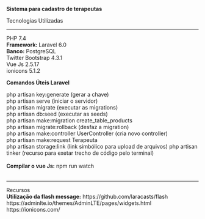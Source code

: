<strong>Sistema para cadastro de terapeutas</strong> <br/>

Tecnologias Utilizadas
<hr>

PHP 7.4 <br/>
<strong>Framework: </strong> Laravel 6.0 <br/>
<strong>Banco:</strong> PostgreSQL <br/>
Twitter Bootstrap 4.3.1 <br/>
Vue Js 2.5.17<br/>
ionicons 5.1.2

<strong>Comandos Úteis Laravel</strong> <br/>

php artisan key:generate (gerar a chave) <br>
php artisan serve (iniciar o servidor)<br/>
php artisan migrate (executar as migrations)<br>
php artisan db:seed (executar as seeds)<br>
php artisan make:migration create_table_products<br>
php artisan migrate:rollback (desfaz a migration)<br>
php artisan make:controller UserController (cria novo controller)<br>
php artisan make:request Terapeuta <br>
php artisan storage:link (link simbólico para upload de arquivos)
php artisan tinker (recurso para exetar trecho de código pelo terminal)
<br/><br/>
<strong>Compilar o vue Js:</strong> npm run watch <br/>
<br>
<hr>
Recursos <br/>
<strong>Utilização da flash message:</strong> https://github.com/laracasts/flash <br/>
https://adminlte.io/themes/AdminLTE/pages/widgets.html<br/>
https://ionicons.com/


